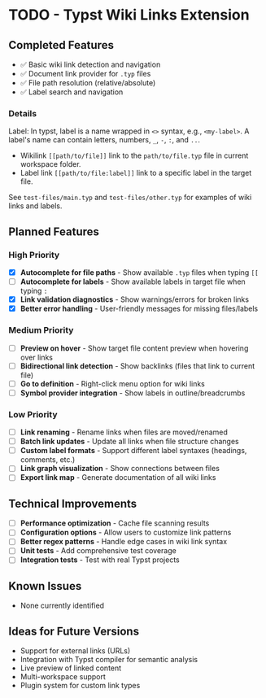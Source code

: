 # TODO - Typst Wiki Links Extension

## Completed Features

- ✅ Basic wiki link detection and navigation
- ✅ Document link provider for `.typ` files
- ✅ File path resolution (relative/absolute)
- ✅ Label search and navigation

### Details

Label: In typst, label is a name wrapped in `<>` syntax, e.g., `<my-label>`. A label's name can contain letters, numbers, `_`, `-`, `:`, and `..`.

- Wikilink `[[path/to/file]]` link to the `path/to/file.typ` file in current workspace folder.
- Label link `[[path/to/file:label]]` link to a specific label in the target file.

See `test-files/main.typ` and `test-files/other.typ` for examples of wiki links and labels.

## Planned Features

### High Priority

- [x] **Autocomplete for file paths** - Show available `.typ` files when typing `[[`
- [ ] **Autocomplete for labels** - Show available labels in target file when typing `:`
- [x] **Link validation diagnostics** - Show warnings/errors for broken links
- [x] **Better error handling** - User-friendly messages for missing files/labels

### Medium Priority

- [ ] **Preview on hover** - Show target file content preview when hovering over links
- [ ] **Bidirectional link detection** - Show backlinks (files that link to current file)
- [ ] **Go to definition** - Right-click menu option for wiki links
- [ ] **Symbol provider integration** - Show labels in outline/breadcrumbs

### Low Priority

- [ ] **Link renaming** - Rename links when files are moved/renamed
- [ ] **Batch link updates** - Update all links when file structure changes
- [ ] **Custom label formats** - Support different label syntaxes (headings, comments, etc.)
- [ ] **Link graph visualization** - Show connections between files
- [ ] **Export link map** - Generate documentation of all wiki links

## Technical Improvements

- [ ] **Performance optimization** - Cache file scanning results
- [ ] **Configuration options** - Allow users to customize link patterns
- [ ] **Better regex patterns** - Handle edge cases in wiki link syntax
- [ ] **Unit tests** - Add comprehensive test coverage
- [ ] **Integration tests** - Test with real Typst projects

## Known Issues

- None currently identified

## Ideas for Future Versions

- Support for external links (URLs)
- Integration with Typst compiler for semantic analysis
- Live preview of linked content
- Multi-workspace support
- Plugin system for custom link types
